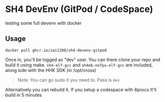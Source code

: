 # SH4 DevEnv (GitPod / CodeSpace)
testing some full devenv with docker

## Usage
`docker pull ghcr.io/zai1208/sh4-devenv-gitpod`

Once in, you'll be logged as "dev" user. You can there clone your repo and build it using make.
`sh4-elf-gcc` and `sh4eb-nofpu-elf-gcc` are included, along side with the HHK SDK (in /opt/cross) 

> Note: You can go sudo it you need to. Pass is `dev`

Alternatively you can rebuild it. If you setup a codespace with 8procs It'll build in 5 minutes

